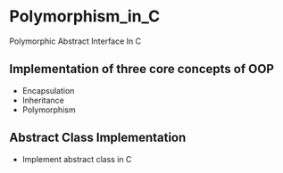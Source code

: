 # Polymorphism_in_C
Polymorphic Abstract Interface In C 

## Implementation of three core concepts of OOP
- Encapsulation
- Inheritance
- Polymorphism

## Abstract Class Implementation
- Implement abstract class in C
